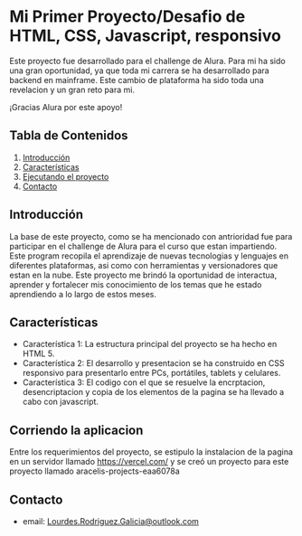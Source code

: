 # Mi Primer Proyecto/Desafio de HTML, CSS, Javascript, responsivo

Este proyecto fue desarrollado para el challenge de Alura. 
Para mi ha sido una gran oportunidad, ya que toda mi carrera se ha desarrollado para backend en mainframe. 
Este cambio de plataforma ha sido toda una revelacion y un gran reto para mi. 

¡Gracias Alura por este apoyo!

## Tabla de Contenidos
1. [Introducción](#introducción)
2. [Características](#características)
3. [Ejecutando el proyecto](#Corriendo)
4. [Contacto](#contacto)

## Introducción
La base de este proyecto, como se ha mencionado con antrioridad fue para participar en el challenge de Alura para el curso que estan impartiendo.
Este program recopila el aprendizaje de nuevas tecnologias y lenguajes en diferentes plataformas, asi como con herramientas y versionadores que estan en la nube.
Este proyecto me brindó la oportunidad de interactua, aprender y fortalecer mis conocimiento de los temas que he estado aprendiendo a lo largo de estos meses.

## Características
- Característica 1: La estructura principal del proyecto se ha hecho en HTML 5.
- Característica 2: El desarrollo y presentacion se ha construido en CSS responsivo para presentarlo entre PCs, portátiles, tablets y celulares.
- Característica 3: El codigo con el que se resuelve la encrptacion, desencriptacion y copia de los elementos de la pagina se ha llevado a cabo con javascript.

## Corriendo la aplicacion
Entre los requerimientos del proyecto, se estipulo la instalacion de la pagina en un servidor llamado https://vercel.com/ y se creó un proyecto para este proyecto llamado aracelis-projects-eaa6078a

## Contacto
- email: Lourdes.Rodriguez.Galicia@outlook.com
  
